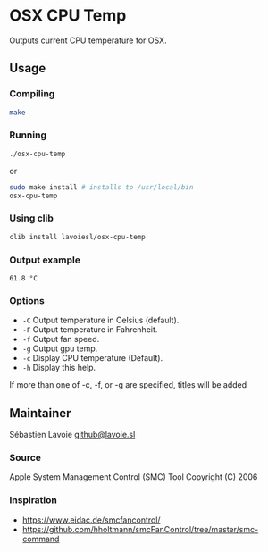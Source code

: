 # OSX CPU Temp

Outputs current CPU temperature for OSX.

## Usage 

### Compiling

```bash
make
```

### Running

```bash
./osx-cpu-temp
```

or

```bash
sudo make install # installs to /usr/local/bin
osx-cpu-temp
```

### Using clib

```bash
clib install lavoiesl/osx-cpu-temp
```

### Output example

```
61.8 °C
```

### Options

 * `-C` Output temperature in Celsius (default).
 * `-F` Output temperature in Fahrenheit.
 * `-f` Output fan speed.
 * `-g` Output gpu temp.
 * `-c` Display CPU temperature (Default).
 * `-h` Display this help.
 
 If more than one of -c, -f, or -g are specified, titles will be added

## Maintainer 

Sébastien Lavoie <github@lavoie.sl>

### Source 

Apple System Management Control (SMC) Tool 
Copyright (C) 2006

### Inspiration 

 * https://www.eidac.de/smcfancontrol/
 * https://github.com/hholtmann/smcFanControl/tree/master/smc-command
